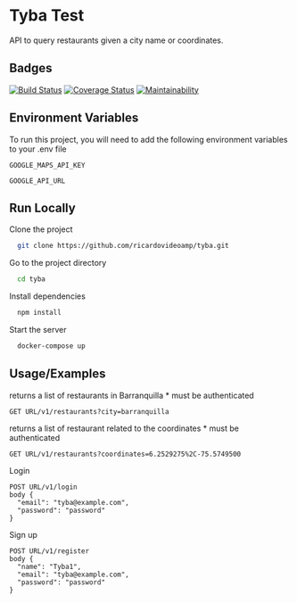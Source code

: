 
# Tyba Test

API to query restaurants given a city name or coordinates.



## Badges

[![Build Status](https://app.travis-ci.com/ricardovideoamp/ricardovideoamp.svg?branch=main)](https://app.travis-ci.com/ricardovideoamp/ricardovideoamp)
[![Coverage Status](https://coveralls.io/repos/github/ricardovideoamp/tyba/badge.svg?branch=master)](https://coveralls.io/github/ricardovideoamp/tyba?branch=master)
[![Maintainability](https://api.codeclimate.com/v1/badges/d2d1906a2259eb2e133e/maintainability)](https://codeclimate.com/github/ricardovideoamp/tyba/maintainability)


## Environment Variables

To run this project, you will need to add the following environment variables to your .env file

`GOOGLE_MAPS_API_KEY`

`GOOGLE_API_URL`

## Run Locally

Clone the project

```bash
  git clone https://github.com/ricardovideoamp/tyba.git
```

Go to the project directory

```bash
  cd tyba
```

Install dependencies

```bash
  npm install
```

Start the server

```bash
  docker-compose up
```


## Usage/Examples

returns a list of restaurants in Barranquilla * must be authenticated
```
GET URL/v1/restaurants?city=barranquilla
```

returns a list of restaurant related to the coordinates * must be authenticated
```
GET URL/v1/restaurants?coordinates=6.2529275%2C-75.5749500
```

Login 
```
POST URL/v1/login
body {
  "email": "tyba@example.com",
  "password": "password"
}
```

Sign up
```
POST URL/v1/register
body {
  "name": "Tyba1",
  "email": "tyba@example.com",
  "password": "password"
}
```


